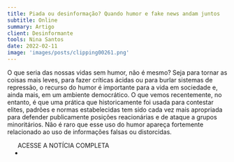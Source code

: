 ```yaml
---
title: Piada ou desinformação? Quando humor e fake news andam juntos  
subtitle: Online
summary: Artigo
client: Desinformante
tools: Nina Santos
date: 2022-02-11
image: 'images/posts/clipping00261.png'
---
```


O que seria das nossas vidas sem humor, não é mesmo? Seja para tornar as coisas mais leves, para fazer críticas ácidas ou para burlar sistemas de repressão, o recurso do humor é importante para a vida em sociedade e, ainda mais, em um ambiente democrático. O que vemos recentemente, no entanto, é que uma prática que historicamente foi usada para contestar elites, padrões e normas estabelecidas tem sido cada vez mais apropriada para defender publicamente posições reacionárias e de ataque a grupos minoritários. Não é raro que esse uso do humor apareça fortemente relacionado ao uso de informações falsas ou distorcidas.

<div class="post__share"><ul class="share__list list-reset">ACESSE A NOTÍCIA COMPLETA<li class="share__item" style="margin-left: 10px"><a class="share__link share__facebook" style="background: #fa5657" href="https://desinformante.com.br/piada-ou-desinformacao-quando-humor-e-fake-news-podem-andar-juntos/" title="Link" rel="nofollow"><i class="fa-solid fa-link"></i></a></li></ul></div>
<!-- <div class="gallery-box"><div class="gallery"><img src="/clipping/images/example-1.jpg" loading="lazy" alt="Project"><img src="/clipping/images/example-2.jpg" loading="lazy" alt="Project"></div><em>Gallery / <a href="https://www.freepik.com/" target="_blank">Freepic</a></em></div> -->
